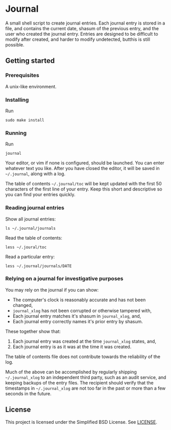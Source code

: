 # Journal

A small shell script to create journal entries. Each journal entry is
stored in a file, and contains the current date, shasum of the previous
entry, and the user who created the journal entry. Entries are designed to
be difficult to modify after created, and harder to modify undetected, butthis is still possible.

## Getting started

### Prerequisites

A unix-like environment.

### Installing

Run

`sudo make install`

### Running

Run

`journal`

Your editor, or vim if none is configured, should be launched. You can
enter whatever text you like. After you have closed the editor, it
will be saved in `~/.journal`, along with a log.

The table of contents `~/.journal/toc` will be kept updated with the
first 50 characters of the first line of your entry. Keep this short and
descriptive so you can find your entries quickly.

### Reading journal entries

Show all journal entries:

`ls ~/.journal/journals`

Read the table of contents:

`less ~/.joural/toc`

Read a particular entry:

`less ~/.journal/journals/DATE`

### Relying on a journal for investigative purposes

You may rely on the journal if you can show:

  * The computer's clock is reasonably accurate and has not been changed,
  * `journal_xlog` has not been corrupted or otherwise tampered with,
  * Each journal entry matches it's shasum in `journal_xlog`, and,
  * Each journal entry correctly names it's prior entry by shasum.

These together show that:

  1. Each journal entry was created at the time `journal_xlog` states, and,
  2. Each journal entry is as it was at the time it was created.

The table of contents file does not contribute towards the reliability of the
log.

Much of the above can be accomplished by regularly shipping `~/.journal_xlog`
to an independent third party, such as an audit service, and keeping backups of
the entry files. The recipient should verify that the timestamps in
`~/.journal_xlog` are not too far in the past or more than a few seconds in the
future.

## License

This project is licensed under the Simplified BSD License. See
[LICENSE](LICENSE).
